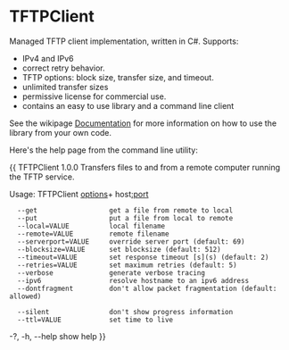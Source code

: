 # TFTPClient

Managed TFTP client implementation, written in C#. Supports:
- IPv4 and IPv6
- correct retry behavior.
- TFTP options: block size, transfer size, and timeout.
- unlimited transfer sizes
- permissive license for commercial use.
- contains an easy to use library and a command line client

See the wikipage [Documentation](Documentation) for more information on how to use the library from your own code.

Here's the help page from the command line utility:

{{
TFTPClient 1.0.0
Transfers files to and from a remote computer running the TFTP service.

Usage: TFTPClient [options](options)+ host[:port](_port)

      --get                  get a file from remote to local
      --put                  put a file from local to remote
      --local=VALUE          local filename
      --remote=VALUE         remote filename
      --serverport=VALUE     override server port (default: 69)
      --blocksize=VALUE      set blocksize (default: 512)
      --timeout=VALUE        set response timeout [s](s) (default: 2)
      --retries=VALUE        set maximum retries (default: 5)
      --verbose              generate verbose tracing
      --ipv6                 resolve hostname to an ipv6 address
      --dontfragment         don't allow packet fragmentation (default: allowed)

      --silent               don't show progress information
      --ttl=VALUE            set time to live
  -?, -h, --help             show help
}}

